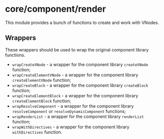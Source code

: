 # core/component/render

This module provides a bunch of functions to create and work with VNodes.

## Wrappers

These wrappers should be used to wrap the original component library functions.

* `wrapCreateVNode` - a wrapper for the component library `createVNode` function;
* `wrapCreateElementVNode` - a wrapper for the component library `createElementVNode` function;
* `wrapCreateBlock` - a wrapper for the component library `createBlock` function;
* `wrapCreateElementBlock` - a wrapper for the component library `createElementBlock` function;
* `wrapResolveComponent` - a wrapper for the component library `resolveComponent` or `resolveDynamicComponent` functions;
* `wrapRenderList` - a wrapper for the component library `renderList` function;
* `wrapWithDirectives` - a wrapper for the component library `withDirectives` function.
